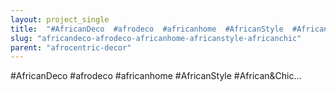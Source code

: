 ```yaml
---
layout: project_single
title:  "#AfricanDeco  #afrodeco  #africanhome  #AfricanStyle  #African&Chic…"
slug: "africandeco-afrodeco-africanhome-africanstyle-africanchic"
parent: "afrocentric-decor"
---
```

#AfricanDeco  #afrodeco  #africanhome  #AfricanStyle  #African&Chic…